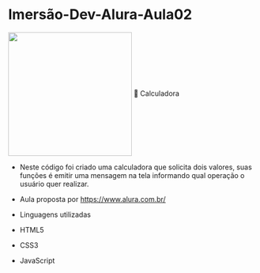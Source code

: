 # Imersão-Dev-Alura-Aula02
<img align="center" src="https://i.postimg.cc/c6GSYhxc/calc-img.png" width="250"/>
🔢 Calculadora

* Neste código foi criado uma calculadora que solicita dois valores, suas funções é emitir uma mensagem na tela informando qual operação o usuário quer realizar.

* Aula proposta por https://www.alura.com.br/
* Linguagens utilizadas  
* HTML5
* CSS3
* JavaScript
